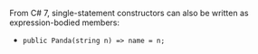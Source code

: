 From C# 7, single-statement constructors can also be written as expression-bodied members:
- `public Panda(string n) => name = n;`
